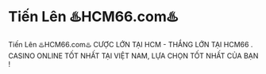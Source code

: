# Tiến Lên ♨️HCM66.com♨️

Tiến Lên ♨️HCM66.com♨️ CƯỢC LỚN TẠI HCM - THẮNG LỚN TẠI HCM66 . CASINO ONLINE TỐT NHẤT TẠI VIỆT NAM, LỰA CHỌN TỐT NHẤT CỦA BẠN !
